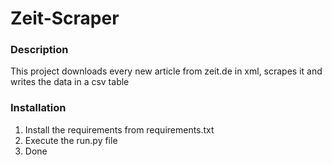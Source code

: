 # Zeit-Scraper
### Description
This project downloads every new article from zeit.de in xml, scrapes it and writes the data in a csv table

### Installation
1. Install the requirements from requirements.txt
2. Execute the run.py file
3. Done
